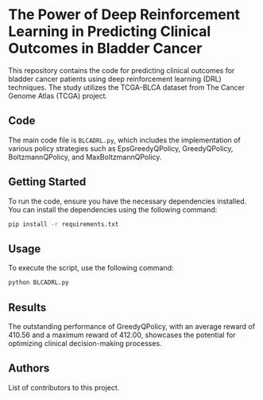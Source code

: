 
# The Power of Deep Reinforcement Learning in Predicting Clinical Outcomes in Bladder Cancer

This repository contains the code for predicting clinical outcomes for bladder cancer patients using deep reinforcement learning (DRL) techniques. The study utilizes the TCGA-BLCA dataset from The Cancer Genome Atlas (TCGA) project.

## Code

The main code file is `BLCADRL.py`, which includes the implementation of various policy strategies such as EpsGreedyQPolicy, GreedyQPolicy, BoltzmannQPolicy, and MaxBoltzmannQPolicy.

## Getting Started

To run the code, ensure you have the necessary dependencies installed. You can install the dependencies using the following command:

```bash
pip install -r requirements.txt
```

## Usage

To execute the script, use the following command:

```bash
python BLCADRL.py
```

## Results

The outstanding performance of GreedyQPolicy, with an average reward of 410.56 and a maximum reward of 412.00, showcases the potential for optimizing clinical decision-making processes.

## Authors

List of contributors to this project.


